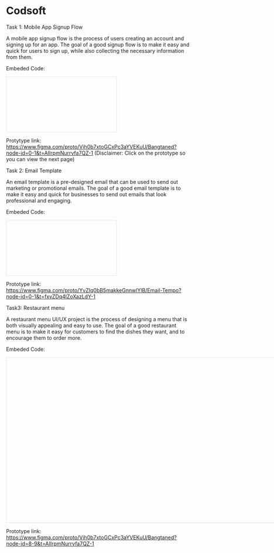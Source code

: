 # Codsoft
Task 1: Mobile App Signup Flow


A mobile app signup flow is the process of users creating an account and signing up for an
app. The goal of a good signup flow is to make it easy and quick for users to sign up, while
also collecting the necessary information from them.

Embeded Code:
<iframe style="border: 1px solid rgba(0, 0, 0, 0.1);"  
  
width="800"  height="450" 
  src="https://embed.figma.com/design/Vih0b7xtoGCxPc3aYVEKuU/Bangtaned?node-id=0-1&embed-host=share" allowfullscreen></iframe>


Protytype link:
https://www.figma.com/proto/Vih0b7xtoGCxPc3aYVEKuU/Bangtaned?node-id=0-1&t=AIIrpmNurrvfa7QZ-1
(Disclaimer: Click on the prototype so you can view the next page)


Task 2: Email Template

An email template is a pre-designed email that can be used to send out
marketing or promotional emails. The goal of a good email template is to make it
easy and quick for businesses to send out emails that look professional and
engaging.

Embeded Code:
<iframe style="border: 1px solid rgba(0, 0, 0, 0.1);"
  
width="800"
height="450"
src="https://embed.figma.com/design/Vih0b7xtoGCxPc3aYVEKuU/Bangtaned?node-id=8-9&embed-host=share" allowfullscreen></iframe>


Prototype link:
https://www.figma.com/proto/YvZIq0bB5makkeGnnwlYlB/Email-Tempo?node-id=0-1&t=fxvZDq4lZoXazLdY-1

Task3: Restaurant menu

A restaurant menu UI/UX project is the process of designing a menu that is
both visually appealing and easy to use. The goal of a good restaurant menu
is to make it easy for customers to find the dishes they want, and to
encourage them to order more.

Embeded Code:
<iframe style="border: 1px solid rgba(0, 0, 0, 0.1);"
width="800"
height="450" 

  
src="https://embed.figma.com/design/YvZIq0bB5makkeGnnwlYlB/Email-Tempo?node-id=0-1&embed-host=share" allowfullscreen></iframe>


Prototype link:
https://www.figma.com/proto/Vih0b7xtoGCxPc3aYVEKuU/Bangtaned?node-id=8-9&t=AIIrpmNurrvfa7QZ-1








